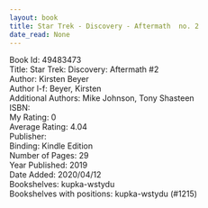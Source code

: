 ```yaml
---
layout: book
title: Star Trek - Discovery - Aftermath  no. 2
date_read: None
---
```


Book Id: 49483473<br />
Title: Star Trek: Discovery: Aftermath #2<br />
Author: Kirsten Beyer<br />
Author l-f: Beyer, Kirsten<br />
Additional Authors: Mike Johnson, Tony Shasteen<br />
ISBN: <br />
My Rating: 0<br />
Average Rating: 4.04<br />
Publisher: <br />
Binding: Kindle Edition<br />
Number of Pages: 29<br />
Year Published: 2019<br />
Date Added: 2020/04/12<br />
Bookshelves: kupka-wstydu<br />
Bookshelves with positions: kupka-wstydu (#1215)<br />

